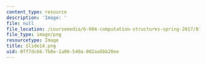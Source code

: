 ```yaml
---
content_type: resource
description: 'Image: '
file: null
file_location: /coursemedia/6-004-computation-structures-spring-2017/0ff7dc667b8e1a06540a002aa6bb20ee_Slide14.png
file_type: image/png
resourcetype: Image
title: Slide14.png
uid: 0ff7dc66-7b8e-1a06-540a-002aa6bb20ee
---
```

